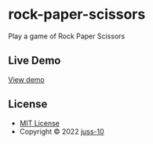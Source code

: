 # rock-paper-scissors

Play a game of Rock Paper Scissors

## Live Demo
[View demo](https://juss-10.github.io/rock-paper-scissors/)

## License

* [MIT License](https://github.com/juss-10/rock-paper-scissors/blob/main/LICENSE)
* Copyright &copy; 2022 [juss-10](https://github.com/juss-10)
